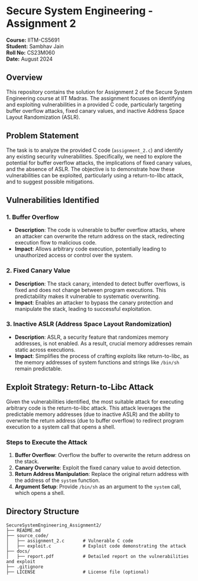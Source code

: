 # Secure System Engineering - Assignment 2

**Course:** IITM-CS5691  
**Student:** Sambhav Jain  
**Roll No:** CS23M060  
**Date:** August 2024

## Overview

This repository contains the solution for Assignment 2 of the Secure System Engineering course at IIT Madras. The assignment focuses on identifying and exploiting vulnerabilities in a provided C code, particularly targeting buffer overflow attacks, fixed canary values, and inactive Address Space Layout Randomization (ASLR).

## Problem Statement

The task is to analyze the provided C code (`assignment_2.c`) and identify any existing security vulnerabilities. Specifically, we need to explore the potential for buffer overflow attacks, the implications of fixed canary values, and the absence of ASLR. The objective is to demonstrate how these vulnerabilities can be exploited, particularly using a return-to-libc attack, and to suggest possible mitigations.

## Vulnerabilities Identified

### 1. Buffer Overflow
- **Description**: The code is vulnerable to buffer overflow attacks, where an attacker can overwrite the return address on the stack, redirecting execution flow to malicious code.
- **Impact**: Allows arbitrary code execution, potentially leading to unauthorized access or control over the system.

### 2. Fixed Canary Value
- **Description**: The stack canary, intended to detect buffer overflows, is fixed and does not change between program executions. This predictability makes it vulnerable to systematic overwriting.
- **Impact**: Enables an attacker to bypass the canary protection and manipulate the stack, leading to successful exploitation.

### 3. Inactive ASLR (Address Space Layout Randomization)
- **Description**: ASLR, a security feature that randomizes memory addresses, is not enabled. As a result, crucial memory addresses remain static across executions.
- **Impact**: Simplifies the process of crafting exploits like return-to-libc, as the memory addresses of system functions and strings like `/bin/sh` remain predictable.

## Exploit Strategy: Return-to-Libc Attack

Given the vulnerabilities identified, the most suitable attack for executing arbitrary code is the return-to-libc attack. This attack leverages the predictable memory addresses (due to inactive ASLR) and the ability to overwrite the return address (due to buffer overflow) to redirect program execution to a system call that opens a shell.

### Steps to Execute the Attack

1. **Buffer Overflow**: Overflow the buffer to overwrite the return address on the stack.
2. **Canary Overwrite**: Exploit the fixed canary value to avoid detection.
3. **Return Address Manipulation**: Replace the original return address with the address of the `system` function.
4. **Argument Setup**: Provide `/bin/sh` as an argument to the `system` call, which opens a shell.

## Directory Structure

```plaintext
SecureSystemEngineering_Assignment2/
├── README.md
├── source_code/
│   ├── assignment_2.c       # Vulnerable C code
│   ├── exploit.c            # Exploit code demonstrating the attack
├── docs/
│   ├── report.pdf           # Detailed report on the vulnerabilities and exploit
├── .gitignore
├── LICENSE                  # License file (optional)

